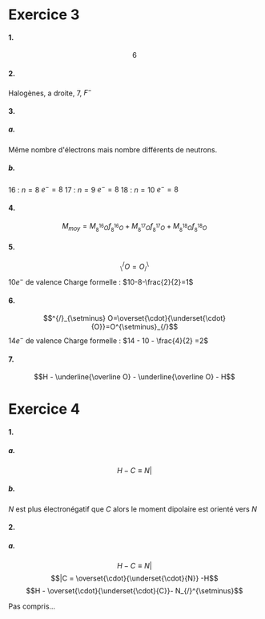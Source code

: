 # Exercice 3
#### 1.
$$6$$
#### 2.
Halogènes, a droite, $7$, $F^{-}$

#### 3.
##### a.
Même nombre d'électrons mais nombre différents de neutrons.
##### b.
16 : $n=8$ $e^{-}=8$
$17$ : $n=  9$ $e^{-} = 8$
$18$ : $n=10$ $e^{-}=8$

#### 4.
$$M_{moy} = M_{_{8}^{16}O}f_{_{8}^{16}O}+M_{_{8}^{17}O}f_{_{8}^{17}O} + M_{_{8}^{18}O}f_{_{8}^{18}O}$$

#### 5.
$$_\setminus^{/} O=O ^\setminus _{/}$$
$10 e^{-}$ de valence
Charge formelle : $10-8-\frac{2}{2}=1$

#### 6.
$$^{/}_{\setminus} O=\overset{\cdot}{\underset{\cdot}{O}}=O^{\setminus}_{/}$$
$14e^{-}$ de valence
Charge formelle : $14 - 10 - \frac{4}{2} =2$

#### 7.
$$H - \underline{\overline O} - \underline{\overline O} - H$$


# Exercice 4
#### 1.
##### a.
$$H -C \equiv N | $$

##### b.
$N$ est plus électronégatif que $C$ alors le moment dipolaire est orienté vers $N$ 

#### 2.
##### a.
$$H -C \equiv N | $$
$$|C = \overset{\cdot}{\underset{\cdot}{N}} -H$$
$$H - \overset{\cdot}{\underset{\cdot}{C}}- N_{/}^{\setminus}$$

Pas compris...
